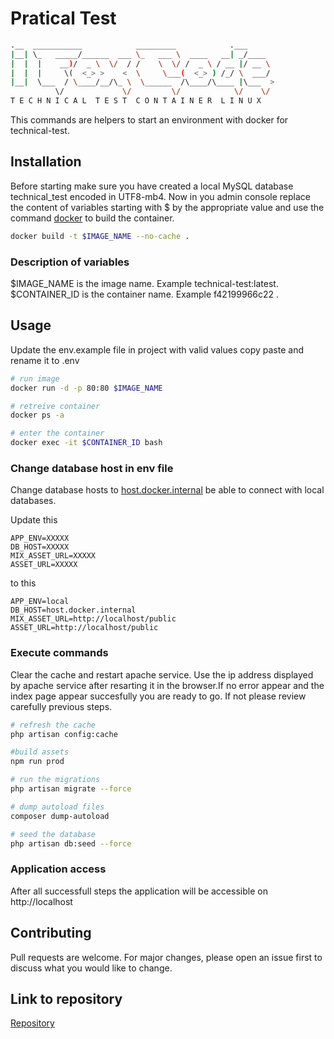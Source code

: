 # Pratical Test 
```bash
.__  ___________            _________            .___      
|__| \_   _____/______  ___ \_   ___ \  ____   __| _/____  
|  |  |    __)/  _ \  \/  / /    \  \/ /  _ \ / __ |/ __ \
|  |  |     \(  <_> >    <  \     \___(  <_> ) /_/ \  ___/ 
|__|  \___  / \____/__/\_ \  \______  /\____/\____ |\___  >
          \/             \/         \/            \/    \/         
T E C H N I C A L  T E S T  C O N T A I N E R  L I N U X 
```

This commands are helpers to start an environment with docker for technical-test.

## Installation
Before starting make sure you have created a local MySQL database technical_test encoded in UTF8-mb4. Now in you admin console replace the content of variables starting with $ by the appropriate value and use the command [docker](https://www.docker.com/get-started) to build the container. 
```bash
docker build -t $IMAGE_NAME --no-cache .
```
### Description of variables
$IMAGE_NAME is the image name. Example technical-test:latest.  
$CONTAINER_ID is the container name. Example f42199966c22 .  

## Usage
Update the env.example file in project with valid values copy paste and rename it to .env
```bash
# run image
docker run -d -p 80:80 $IMAGE_NAME

# retreive container
docker ps -a

# enter the container
docker exec -it $CONTAINER_ID bash
```

### Change database host in env file
Change database hosts to [host.docker.internal](#) be able to connect with local databases.

Update this
```
APP_ENV=XXXXX
DB_HOST=XXXXX
MIX_ASSET_URL=XXXXX
ASSET_URL=XXXXX
```
to this
```
APP_ENV=local
DB_HOST=host.docker.internal
MIX_ASSET_URL=http://localhost/public
ASSET_URL=http://localhost/public
```
### Execute commands
Clear the cache and restart apache service. Use the ip address displayed by apache service after resarting it in the browser.If no error appear and the index page appear succesfully you are ready to go. If not please review carefully previous steps.
```bash
# refresh the cache
php artisan config:cache

#build assets
npm run prod

# run the migrations
php artisan migrate --force

# dump autoload files
composer dump-autoload

# seed the database
php artisan db:seed --force

```
### Application access
After all successfull steps the application will be accessible on http://localhost

## Contributing
Pull requests are welcome. For major changes, please open an issue first to discuss what you would like to change.

## Link to repository
[Repository](https://bitbucket.org/sipminternal/sgapmultitenant/src/develop/)